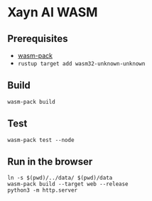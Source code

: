 # Xayn AI WASM

## Prerequisites

- [wasm-pack](https://rustwasm.github.io/wasm-pack/installer/)
- `rustup target add wasm32-unknown-unknown`

## Build

`wasm-pack build`

## Test

`wasm-pack test --node`

## Run in the browser

```
ln -s $(pwd)/../data/ $(pwd)/data
wasm-pack build --target web --release
python3 -m http.server
```

